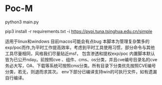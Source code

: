# Poc-M
python3 main.py 

pip3 install -r requirements.txt -i https://pypi.tuna.tsinghua.edu.cn/simple

适用于linux和windows  目前macos可能会有点bug
    本脚本为管理复杂繁多的exp/poc而作,为平时工作提高效率，考虑到平时工具使用习惯，部分命令与其他工具尽量相同，风格我们尽量贴近msf，
包含渗透和提权exp/poc 内置脚本默认皆为已公开nday。前按照cve 、组件、cms、os分类，并且cve编号目录名的cve务必大写，OA、下载等系统可按照cms分类。所有目录下分类优先按照CVE编号分类，若无，则退而求其次。
env下部分已编译支持win的可执行文件，如有遗漏自行编译。

